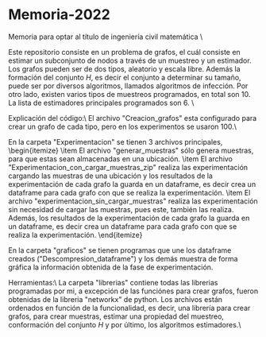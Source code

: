 # Memoria-2022
Memoria para optar al título de ingeniería civil matemática \\

Este repositorio consiste en un problema de grafos, el cuál consiste en estimar un subconjunto de nodos a través de un muestreo y un estimador. Los grafos pueden ser de dos tipos, aleatorio y escala libre. Además la formación del conjunto $H$, es decir el conjunto a determinar su tamaño, puede ser por diversos algoritmos, llamados algoritmos de infección. Por otro lado, existen varios tipos de muestreos programados, en total son 10. La lista de estimadores principales programados son 6. \\

Explicación del código:\\
El archivo "Creacion_grafos" esta configurado para crear un grafo de cada tipo, pero en los experimentos se usaron 100.\\

En la carpeta "Experimentacion" se tienen 3 archivos principales,
\begin{itemize}
\item El archivo "generar_muestras" sólo genera muestras, para que estas sean almacenadas en una ubicación.
\item El archivo "Experimentacion_con_cargar_muestras_zip" realiza las experimentación cargando las muestras de una ubicación y los resultados de la experimentación de cada grafo la guarda en un dataframe, es decir crea un dataframe para cada grafo con que se realiza la experimentación.
\item El archivo "experimentacion_sin_cargar_muestras" realiza las experimentación sin necesidad de cargar las muestras, pues este, también las realiza. Además, los resultados de la experimentación de cada grafo la guarda en un dataframe, es decir crea un dataframe para cada grafo con que se realiza la experimentación.
\end{itemize}

En la carpeta "graficos" se tienen programas que une los dataframe creados ("Descompresion_dataframe") y los demás muestra de forma gráfica la información obtenida de la fase de experimentación.

Herramientas:\\
La carpeta "librerias" contiene todas las librerias programadas por mi, a excepción de las funciónes para crear grafos, fueron obtenidas de la libreria "networkx" de python. Los archivos están ordenados en función de la funcionalidad, es decir, una librería para crear grafos, para crear muestras, estimar una propiedad del muestreo, conformación del conjunto $H$ y por último, los algoritmos estimadores.\\

